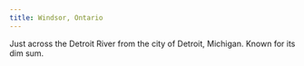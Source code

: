 ```yaml
---
title: Windsor, Ontario
---
```

Just across the Detroit River from the city of Detroit, Michigan.
Known for its dim sum.

